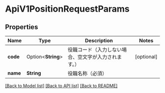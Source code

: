 # ApiV1PositionRequestParams

## Properties

Name | Type | Description | Notes
------------ | ------------- | ------------- | -------------
**code** | Option<**String**> | 役職コード（入力しない場合、空文字が入力されます。） | [optional]
**name** | **String** | 役職名称（必須） | 

[[Back to Model list]](../README.md#documentation-for-models) [[Back to API list]](../README.md#documentation-for-api-endpoints) [[Back to README]](../README.md)



